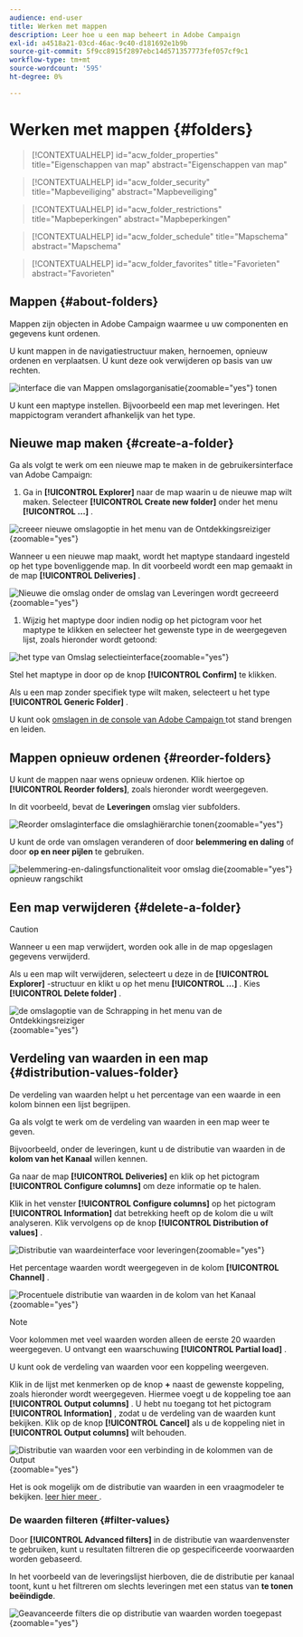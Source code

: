 ```yaml
---
audience: end-user
title: Werken met mappen
description: Leer hoe u een map beheert in Adobe Campaign
exl-id: a4518a21-03cd-46ac-9c40-d181692e1b9b
source-git-commit: 5f9cc8915f2897ebc14d571357773fef057cf9c1
workflow-type: tm+mt
source-wordcount: '595'
ht-degree: 0%

---
```


# Werken met mappen {#folders}

>[!CONTEXTUALHELP]
>id="acw_folder_properties"
>title="Eigenschappen van map"
>abstract="Eigenschappen van map"

>[!CONTEXTUALHELP]
>id="acw_folder_security"
>title="Mapbeveiliging"
>abstract="Mapbeveiliging"

>[!CONTEXTUALHELP]
>id="acw_folder_restrictions"
>title="Mapbeperkingen"
>abstract="Mapbeperkingen"

>[!CONTEXTUALHELP]
>id="acw_folder_schedule"
>title="Mapschema"
>abstract="Mapschema"

>[!CONTEXTUALHELP]
>id="acw_folder_favorites"
>title="Favorieten"
>abstract="Favorieten"

## Mappen {#about-folders}

Mappen zijn objecten in Adobe Campaign waarmee u uw componenten en gegevens kunt ordenen.

U kunt mappen in de navigatiestructuur maken, hernoemen, opnieuw ordenen en verplaatsen. U kunt deze ook verwijderen op basis van uw rechten.

![ interface die van Mappen omslagorganisatie ](assets/folders.png){zoomable="yes"} tonen

U kunt een maptype instellen. Bijvoorbeeld een map met leveringen. Het mappictogram verandert afhankelijk van het type.

## Nieuwe map maken {#create-a-folder}

Ga als volgt te werk om een nieuwe map te maken in de gebruikersinterface van Adobe Campaign:

1. Ga in **[!UICONTROL Explorer]** naar de map waarin u de nieuwe map wilt maken. Selecteer **[!UICONTROL Create new folder]** onder het menu **[!UICONTROL ...]** .

![ creeer nieuwe omslagoptie in het menu van de Ontdekkingsreiziger ](assets/folder_create.png){zoomable="yes"}

Wanneer u een nieuwe map maakt, wordt het maptype standaard ingesteld op het type bovenliggende map. In dit voorbeeld wordt een map gemaakt in de map **[!UICONTROL Deliveries]** .

![ Nieuwe die omslag onder de omslag van Leveringen wordt gecreeerd ](assets/folder_new.png){zoomable="yes"}

1. Wijzig het maptype door indien nodig op het pictogram voor het maptype te klikken en selecteer het gewenste type in de weergegeven lijst, zoals hieronder wordt getoond:

![ het type van Omslag selectieinterface ](assets/folder_type.png){zoomable="yes"}

Stel het maptype in door op de knop **[!UICONTROL Confirm]** te klikken.

Als u een map zonder specifiek type wilt maken, selecteert u het type **[!UICONTROL Generic Folder]** .

U kunt ook [ omslagen in de console van Adobe Campaign ](https://experienceleague.adobe.com/en/docs/campaign/campaign-v8/config/configuration/folders-and-views) tot stand brengen en leiden.

## Mappen opnieuw ordenen {#reorder-folders}

U kunt de mappen naar wens opnieuw ordenen. Klik hiertoe op **[!UICONTROL Reorder folders]**, zoals hieronder wordt weergegeven.

In dit voorbeeld, bevat de **Leveringen** omslag vier subfolders.

![ Reorder omslaginterface die omslaghiërarchie tonen ](assets/folder-reorder.png){zoomable="yes"}

U kunt de orde van omslagen veranderen of door **belemmering en daling** of door **op en neer pijlen** te gebruiken.

![ belemmering-en-dalingsfunctionaliteit voor omslag die ](assets/folder-draganddrop.png){zoomable="yes"} opnieuw rangschikt

## Een map verwijderen {#delete-a-folder}

>[!CAUTION]
>
>Wanneer u een map verwijdert, worden ook alle in de map opgeslagen gegevens verwijderd.

Als u een map wilt verwijderen, selecteert u deze in de **[!UICONTROL Explorer]** -structuur en klikt u op het menu **[!UICONTROL ...]** . Kies **[!UICONTROL Delete folder]** .

![ de omslagoptie van de Schrapping in het menu van de Ontdekkingsreiziger ](assets/folder_delete.png){zoomable="yes"}

## Verdeling van waarden in een map {#distribution-values-folder}

De verdeling van waarden helpt u het percentage van een waarde in een kolom binnen een lijst begrijpen.

Ga als volgt te werk om de verdeling van waarden in een map weer te geven.

Bijvoorbeeld, onder de leveringen, kunt u de distributie van waarden in de **kolom van het Kanaal** willen kennen.

Ga naar de map **[!UICONTROL Deliveries]** en klik op het pictogram **[!UICONTROL Configure columns]** om deze informatie op te halen.

Klik in het venster **[!UICONTROL Configure columns]** op het pictogram **[!UICONTROL Information]** dat betrekking heeft op de kolom die u wilt analyseren. Klik vervolgens op de knop **[!UICONTROL Distribution of values]** .

![ Distributie van waardeinterface voor leveringen ](assets/values_deliveries.png){zoomable="yes"}

Het percentage waarden wordt weergegeven in de kolom **[!UICONTROL Channel]** .

![ Procentuele distributie van waarden in de kolom van het Kanaal ](assets/values_percentage.png){zoomable="yes"}

>[!NOTE]
>
>Voor kolommen met veel waarden worden alleen de eerste 20 waarden weergegeven. U ontvangt een waarschuwing **[!UICONTROL Partial load]** .

U kunt ook de verdeling van waarden voor een koppeling weergeven.

Klik in de lijst met kenmerken op de knop **+** naast de gewenste koppeling, zoals hieronder wordt weergegeven. Hiermee voegt u de koppeling toe aan **[!UICONTROL Output columns]** . U hebt nu toegang tot het pictogram **[!UICONTROL Information]** , zodat u de verdeling van de waarden kunt bekijken. Klik op de knop **[!UICONTROL Cancel]** als u de koppeling niet in **[!UICONTROL Output columns]** wilt behouden.

![ Distributie van waarden voor een verbinding in de kolommen van de Output ](assets/values_link.png){zoomable="yes"}

Het is ook mogelijk om de distributie van waarden in een vraagmodeler te bekijken. [ leer hier meer ](../query/build-query.md#distribution-of-values-in-a-query).

### De waarden filteren {#filter-values}

Door **[!UICONTROL Advanced filters]** in de distributie van waardenvenster te gebruiken, kunt u resultaten filtreren die op gespecificeerde voorwaarden worden gebaseerd.

In het voorbeeld van de leveringslijst hierboven, die de distributie per kanaal toont, kunt u het filtreren om slechts leveringen met een status van **te tonen beëindigde**.

![ Geavanceerde filters die op distributie van waarden worden toegepast ](assets/values_filter.png){zoomable="yes"}